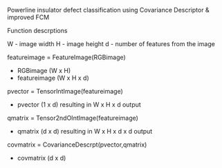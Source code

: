 Powerline insulator defect classification using Covariance Descriptor &amp; improved FCM

Function descrptions 

W - image width
H - image height
d - number of features from the image

featureimage = FeatureImage(RGBimage)
- RGBimage (W x H)
- featureimage (W x H x d)

pvector = TensorIntImage(featureimage)
- pvector (1 x d) resulting in W x H x d output

qmatrix = Tensor2ndOIntImage(featureimage)
- qmatrix (d x d) resulting in W x H x d x d output

covmatrix = CovarianceDescrpt(pvector,qmatrix)
- covmatrix (d x d)